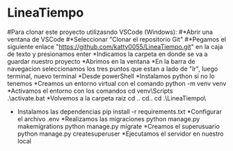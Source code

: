 # LineaTiempo
#Para clonar este proyecto utilizasndo VSCode (Windows):
#*Abrir una ventana de VSCode
#*Seleccionar "Clonar el repositorio Git"
#*Pegamos el siguiente enlace "https://github.com/katty0055/LineaTiempo.git" en la caja de texto y presionamos enter
*Indicamos la carpeta en donde se va a guardar nuestro proyecto
*Abrimos en la ventana
*En la barra de navegacion seleccionamos los tres puntos que estan a lado de "Ir", luego terminal, nuevo terminal
*Desde powerShell
*Instalamos python si no lo tenemos
*Creamos un entorno virtual con el comando 
  python -m venv venv
*Activamos el entorno con los comandos
  cd venv\Scripts\
  .\activate.bat
*Volvemos a la carpeta raiz
  cd ..
  cd..
  cd .\LineaTiempo\
* Instalamos las dependencias
    pip install -r requirements.txt
*Configurar el archivo .env
*Realizamos las migraciones
  python manage.py makemigrations
  python manage.py migrate
*Creamos el superusuario
  python manage.py createsuperuser
*Ejecutamos el servidor en nuestro local

